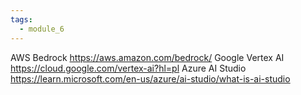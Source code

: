 ```yaml
---
tags:
  - module_6
---
```


AWS Bedrock  https://aws.amazon.com/bedrock/
Google Vertex AI https://cloud.google.com/vertex-ai?hl=pl
Azure AI Studio https://learn.microsoft.com/en-us/azure/ai-studio/what-is-ai-studio